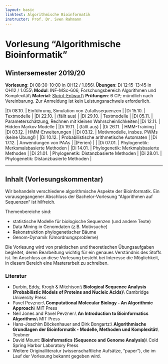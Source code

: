 ```yaml
---
layout: basic
linktext: Algorithmische Bioinformatik
instructor: Prof. Dr. Sven Rahmann
---
```


# Vorlesung “Algorithmische Bioinformatik”

## Wintersemester 2019/20

**Vorlesung**: Di 08:30-10:00 in OH12 / 1.056\\
**Übungen**:   Di 12:15-13:45 in OH12 / 1.055\\
**Modul**:     INF-MSc-606, Forschungsbereich Algorithmen und Komplexität\\
**Material**:  [Skript-Entwurf](abi19/skript.pdf)\\
**Prüfungen**: 6 CP; mündlich nach Vereinbarung. Zur Anmeldung ist kein Leistungsnachweis erforderlich.

|Di 08.10. |  Einführung, Simulation von Zufallssequenzen |
|Di 15.10. |  Textmodelle |
|Di 22.10. |  (fällt aus) |
|Di 29.10. |  Textmodelle |
|Di 05.11. |  Parameterschätzung, Rechnen mit kleinen Wahrscheinlichkeiten|
|Di 12.11. |  Hidden Markov Modelle |
|Di 19.11. |  (fällt aus) |
|Di 26.11. |  HMM-Training |
|Di 03.12. |  HMM-Erweiterungen |
|Di 03.12. |  Motivmodelle, insbes. PWMs (keine Übung!) |
|Di 10.12. |  Probabilistische arithmetische Automaten |
|Di 17.12. |  Anwendungen von PAAs |
|(Ferien)  |  |
|Di 07.01. |  Phylogenetik: Merksmalsbasierte Methoden |
|Di 14.01. |  Phylogenetik: Merkmalsbasierte Methoden |
|Di 21.01. |  Phylogenetik: Distanzbasierte Methoden |
|Di 28.01. |  Phylogenetik: Distanzbasierte Methoden |


---

## Inhalt (Vorlesungskommentar)

Wir behandeln verschiedene algorithmische Aspekte der Bioinformatik.
Ein vorausgegangener Abschluss der Bachelor-Vorlesung “Algorithmen auf Sequenzen“ ist hilfreich.

Themenbereiche sind:

*    statistische Modelle für biologische Sequenzen (und andere Texte)
*    Data Mining in Genomdaten (z.B. Motivsuche)
*    Rekonstruktion phylogenetischer Bäume
*    Genom-Dynamik (Umordnungsprobleme)

Die Vorlesung wird von praktischen und theoretischen Übungsaufgaben begleitet, deren Bearbeitung wichtig für ein genaues Verständnis des Stoffs ist.
Im Anschluss an diese Vorlesung besteht bei Interesse die Möglichkeit, in diesem Bereich eine Masterarbeit zu schreiben.

### Literatur

* Durbin, Eddy, Krogh & Mitchison:\\
  **Biological Sequence Analysis (Probabilistic Models of Proteins and Nucleic Acids)**\\
  Cambridge University Press
* Pavel Pevzner:\\
  **Computational Molecular Biology - An Algorithmic Approach**\\
  MIT Press
* Neil Jones and Pavel Pevzner:\\
  **An Introduction to Bioinformatics Algorithms**\\
   MIT Press
* Hans-Joachim Böckenhauer and Dirk Bongartz:\\
  **Algorithmische Grundlagen der Bioinformatik - Modelle, Methoden und Komplexität**\\
  Teubner
* David Mount:
  **Bioinformatics (Sequence and Genome Analysis)**\\
  Cold Spring Harbor Laboratory Press
* Weitere Originalliteratur (wissenschaftliche Aufsätze, “paper”), die im Lauf der Vorlesung bekannt gegeben wird.
